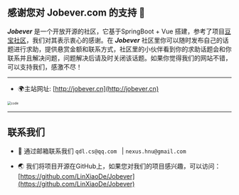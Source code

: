## 感谢您对 Jobever.com 的支持 :checkered_flag:

***Jobever*** 是一个开放开源的社区，它基于SpringBoot + Vue 搭建，参考了项目[豆宝社区](https://github.com/songboriceman/doubao_community_backend)，我们对其表示衷心的感谢。在 ***Jobever*** 社区里你可以随时发布自己的话题进行求助，提供悬赏金额和联系方式，社区里的小伙伴看到你的求助话题会和你联系并且解决问题，问题解决后请及时关闭该话题。如果你觉得我们的网站不错，可以支持我们，感激不尽！

------

- :earth_africa:主站网址: [http://jobever.cn](http://jobever.cn)

<img src="https://i.loli.net/2021/03/02/noF3ETgpXlGaW8c.png" alt="code" style="zoom: 50%;" />

------

## 联系我们

- :e-mail:  通过邮箱联系我们 `qdl.cs@qq.com ` | `nexus.hnu@gmail.com`

- :earth_asia:  我们将项目开源在GitHub上，如果您对我们的项目感兴趣，可以访问：[https://github.com/LinXiaoDe/Jobever](https://github.com/LinXiaoDe/Jobever)





 

